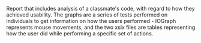 Report that includes analysis of a classmate's code, with regard to how they achieved usability. The graphs are a series of tests performed on individuals to get information on how the users performed - IOGraph represents mouse movements, and the two xslx files are tables representing how the user did while performing a specific set of actions. 
